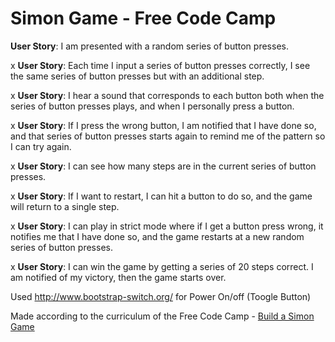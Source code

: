 # Simon Game - Free Code Camp

<strong>User Story</strong>: I am presented with a random series of button presses.

x <strong>User Story</strong>: Each time I input a series of button presses correctly, I see the same series of button presses but with an additional step.

x <strong>User Story</strong>: I hear a sound that corresponds to each button both when the series of button presses plays, and when I personally press a button.

x <strong>User Story</strong>: If I press the wrong button, I am notified that I have done so, and that series of button presses starts again to remind me of the pattern so I can try again.

x <strong>User Story</strong>: I can see how many steps are in the current series of button presses.

x <strong>User Story</strong>: If I want to restart, I can hit a button to do so, and the game will return to a single step.

x <strong>User Story</strong>: I can play in strict mode where if I get a button press wrong, it notifies me that I have done so, and the game restarts at a new random series of button presses.

x <strong>User Story</strong>: I can win the game by getting a series of 20 steps correct. I am notified of my victory, then the game starts over.

Used http://www.bootstrap-switch.org/ for Power On/off (Toogle Button)

Made according to the curriculum of the Free Code Camp - <a href="https://www.freecodecamp.com/challenges/build-a-simon-game">Build a Simon Game</a>
